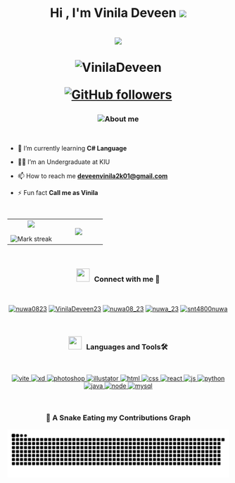 <!--- 👋 Hi, I’m @VinilaDeveen
- 👀 I’m interested in ...
- 🌱 I’m currently learning ...
- 💞️ I’m looking to collaborate on ...
- 📫 How to reach me ...
- 😄 Pronouns: ...
- ⚡ Fun fact: ...

VinilaDeveen/VinilaDeveen is a ✨ special ✨ repository because its `README.md` (this file) appears on your GitHub profile.
You can click the Preview link to take a look at your changes.-->


<h1 align="center"><b>Hi , I'm Vinila Deveen </b><img src="https://media.giphy.com/media/hvRJCLFzcasrR4ia7z/giphy.gif" width="35"></h>

<p align="center">
  <a href="https://github.com/fairyland0926"><img src="https://readme-typing-svg.herokuapp.com/?lines=Web%20Developer...;Full%20Stack%20Developer...;from;Sri%20Lanka;Always%20learning%20new%20tech&font=Pacifico&center=true&width=650&height=120&color=58a6ff&vCenter=true&size=45%22"></a>
</p>
<p align="center"> <img src="https://komarev.com/ghpvc/?username=VinilaDeveen&label=Profile%20views&color=0e75b6&style=flat" alt="VinilaDeveen" /> </p>

[![GitHub followers](https://img.shields.io/github/followers/VinilaDeveen.svg?style=social&label=Followers)](https://github.com/VinilaDeveen?tab=followers)

<h3 align="center" > <img src = "https://github.com/7oSkaaa/7oSkaaa/blob/main/Images/about_me.gif?raw=true" width = 50px>About me</h3>
<br>

- 🌱 I’m currently learning **C# Language**

- 🧑‍🎓 I’m an Undergraduate at KIU

- 📫 How to reach me **deveenvinila2k01@gmail.com**

- ⚡ Fun fact **Call me as Vinila**

<br>
<!--- stats & Trophy (start) -->
<p align="center">
  <!--- stats (start) -->
<table align="center">
<tr border="none">
<td width="50%" align="center">
  
  <img  align="center"  src="https://github-readme-stats.vercel.app/api?username=VinilaDeveen&theme=dark&show_icons=true&count_private=true" />
  <br></br>
  <img  title="🔥 Get streak stats for your profile at git.io/streak-stats" alt="Mark streak" src="https://github-readme-streak-stats.herokuapp.com/?user=VinilaDeveen&theme=dark&hide_border=false" /> 
</td>

<td width="50%" align="center">

  <img  align="center"  src="https://github-readme-stats.anuraghazra1.vercel.app/api/top-langs/?username=VinilaDeveen&theme=dark&hide_border=false&no-bg=true&no-frame=true&langs_count=10"/>
  
  </td>
</tr>
</table>
<!--- stats (end) -->
<br>

<h3 align="center" > <img src="https://media.giphy.com/media/iY8CRBdQXODJSCERIr/giphy.gif" width="30" height="30" style="margin-right: 10px;">Connect with me 🤝 </h3>

<br>
<p align="center">
<a href="https://linkedin.com/in/vinila-deveen" target="blank"><img align="center" src="https://raw.githubusercontent.com/rahuldkjain/github-profile-readme-generator/master/src/images/icons/Social/linked-in-alt.svg" alt="nuwa0823" height="40" width="40" /></a>
<a href="https://www.facebook.com/vinila.deveen?mibextid=ZbWKwL" target="blank"><img align="center" src="https://raw.githubusercontent.com/rahuldkjain/github-profile-readme-generator/master/src/images/icons/Social/facebook.svg" alt="VinilaDeveen23" height="40" width="40" /></a>
<a href="https://instagram.com/deveenvinila" target="blank"><img align="center" src="https://raw.githubusercontent.com/rahuldkjain/github-profile-readme-generator/master/src/images/icons/Social/instagram.svg" alt="nuwa08_23" height="40" width="40" /></a>
<a href="http://www.youtube.com/@viniladeveen93" target="blank"><img align="center" src="https://raw.githubusercontent.com/rahuldkjain/github-profile-readme-generator/master/src/images/icons/Social/youtube.svg" alt="nuwa_23" height="40" width="40" /></a>
<a href="https://www.hackerrank.com/deveenvinila2k01" target="blank"><img align="center" src="https://raw.githubusercontent.com/rahuldkjain/github-profile-readme-generator/master/src/images/icons/Social/hackerrank.svg" alt="snt4800nuwa" height="40" width="40" /></a>
</p>
<br>

<h3 align="center" > <img src="https://media.giphy.com/media/iY8CRBdQXODJSCERIr/giphy.gif" width="30" height="30" style="margin-right: 10px;">Languages and Tools🛠️</h3>

<br>
<p align="center">
 </a> <a href="" target="_blank" rel="noreferrer"> <img src="https://github.com/Scar1109/skill-icons/blob/main/icons/React-Vite.svg" alt="vite" width="40" height="40"/> </a> 
 <a href="" target="_blank" rel="noreferrer"> <img src="https://github.com/Scar1109/skill-icons/blob/main/icons/XD.svg" alt="xd" width="40" height="40"/> </a>
  <a href="https://www.photoshop.com/en" target="_blank" rel="noreferrer"> <img src="https://github.com/Scar1109/skill-icons/blob/main/icons/Photoshop.svg?short_path=d680ce0" alt="photoshop" width="40" height="40"/> </a> <a href="https://www.python.org" target="_blank" rel="noreferrer"> <img src="https://github.com/Scar1109/skill-icons/blob/main/icons/Illustrator.svg" alt="illustator" width="40" height="40"/> </a>
<a href="" target="_blank" rel="noreferrer"> <img src="https://github.com/Scar1109/skill-icons/blob/main/icons/HTML.svg" alt="html" width="40" height="40"/> </a> <a href="" target="_blank" rel="noreferrer"> <img src="https://github.com/Scar1109/skill-icons/blob/main/icons/CSS.svg" alt="css" width="40" height="40"/> </a> <a href="" target="_blank" rel="noreferrer"> <img src="https://github.com/Scar1109/skill-icons/blob/main/icons/JavaScript.svg" alt="react" width="40" height="40"/> </a> <a href="" target="_blank" rel="noreferrer"> <img src="https://github.com/Scar1109/skill-icons/blob/main/icons/React-Dark.svg" alt="js" width="40" height="40"/> </a> <a href="" target="_blank" rel="noreferrer"> <img src="https://github.com/Scar1109/skill-icons/blob/main/icons/Python-Dark.svg" alt="python" width="40" height="40"/> </a> <a href="" target="_blank" rel="noreferrer"> <img src="https://github.com/Scar1109/skill-icons/blob/main/icons/Java-Dark.svg" alt="java" width="40" height="40"/> </a> <a href="" target="_blank" rel="noreferrer"> <img src="https://github.com/Scar1109/skill-icons/blob/main/icons/NodeJS-Dark.svg" alt="node" width="40" height="40"/> </a> <a href="" target="_blank" rel="noreferrer"> <img src="https://github.com/Scar1109/skill-icons/blob/main/icons/MySQL-Dark.svg" alt="mysql" width="40" height="40"/> </a></p>

</br>
	
<h3 align='center'>🐍 A Snake Eating my Contributions Graph</h3>
	
<p align = "center">
	<img src = "https://github.com/7oSkaaa/7oSkaaa/blob/output/github-contribution-grid-snake.svg?" alt = "Snake Game"/>
</p>

